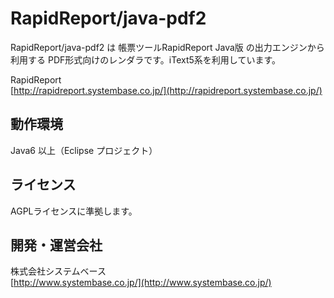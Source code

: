 RapidReport/java-pdf2
==================
RapidReport/java-pdf2 は 帳票ツールRapidReport Java版 の出力エンジンから利用する
PDF形式向けのレンダラです。iText5系を利用しています。

RapidReport  
[http://rapidreport.systembase.co.jp/](http://rapidreport.systembase.co.jp/)

動作環境
-------
Java6 以上（Eclipse プロジェクト）

ライセンス
-------
AGPLライセンスに準拠します。

開発・運営会社
-------
株式会社システムベース  
[http://www.systembase.co.jp/](http://www.systembase.co.jp/)